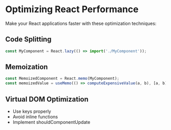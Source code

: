 
# Optimizing React Performance

Make your React applications faster with these optimization techniques:

## Code Splitting

```jsx
const MyComponent = React.lazy(() => import('./MyComponent'));
```

## Memoization

```jsx
const MemoizedComponent = React.memo(MyComponent);
const memoizedValue = useMemo(() => computeExpensiveValue(a, b), [a, b]);
```

## Virtual DOM Optimization

- Use keys properly
- Avoid inline functions
- Implement shouldComponentUpdate
